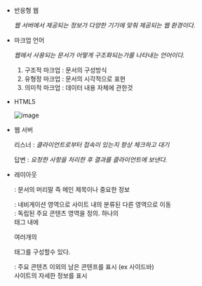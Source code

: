 - 반응형 웹
    
    *웹 서버에서 제공되는 정보가 다양한 기기에 맞춰 제공되는 웹 환경이다.* 
    

- 마크업 언어
    
    *웹에서 사용되는 문서가 어떻게 구조화되는가를 나타내는 언어이다.*
    
    1. 구조적 마크업 : 문서의 구성방식
    2. 유형정 마크업 : 문서의 시각적으로 표현
    3. 의미적 마크업 : 데이터 내용 자체에 관한것
    
- HTML5
    
  ![image](https://user-images.githubusercontent.com/88135939/186088851-24e8058a-13ca-45d2-aa5b-2a34c1eb8333.png)
    
- 웹 서버
    
    리스너 : *클라이언트로부터 접속이 있는지 항상 체크하고 대기*
    
    답변 : *요청한 사항을 처리한 후 결과를 클라이언트에 보낸다.*
    

- 레이아웃
    
    <hader> : 문서의 머리말 즉 메인 제목이나 중요한 정보 
    
    <nav> : 네비게이션 영역으로 사이트 내의 분류된 다른 영역으로 이동
    
    <article> : 독립된 주요 콘텐츠 영역을 정의. 하나의 <section>태그 내에 
    
    여러개의 <article> 태그를 구성할수 있다.
    
    <aside> : 주요 콘텐츠 이외의 남은 콘텐프를 표시 (ex 사이드바)
    
    <footer> 사이트의 자세한 정보를 표시
